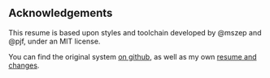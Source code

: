 ## Acknowledgements

This resume is based upon styles and toolchain developed by @mszep and @pjf, under an MIT license.

You can find the original system [on github](https://github.com/pjf/pandoc_resume), as well as my own [resume and changes](https://github.com/Hoohm/pandoc_resume).
